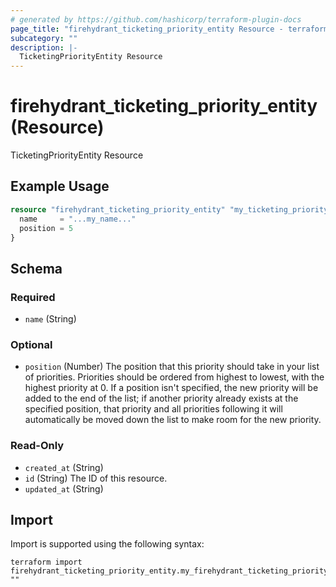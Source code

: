 ```yaml
---
# generated by https://github.com/hashicorp/terraform-plugin-docs
page_title: "firehydrant_ticketing_priority_entity Resource - terraform-provider-firehydrant"
subcategory: ""
description: |-
  TicketingPriorityEntity Resource
---
```


# firehydrant_ticketing_priority_entity (Resource)

TicketingPriorityEntity Resource

## Example Usage

```terraform
resource "firehydrant_ticketing_priority_entity" "my_ticketing_priorityentity" {
  name     = "...my_name..."
  position = 5
}
```

<!-- schema generated by tfplugindocs -->
## Schema

### Required

- `name` (String)

### Optional

- `position` (Number) The position that this priority should take in your list of priorities. Priorities should be ordered from highest to lowest, with the highest priority at 0. If a position isn't specified, the new priority will be added to the end of the list; if another priority already exists at the specified position, that priority and all priorities following it will automatically be moved down the list to make room for the new priority.

### Read-Only

- `created_at` (String)
- `id` (String) The ID of this resource.
- `updated_at` (String)

## Import

Import is supported using the following syntax:

```shell
terraform import firehydrant_ticketing_priority_entity.my_firehydrant_ticketing_priority_entity ""
```
